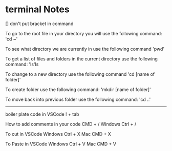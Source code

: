 # terminal Notes

[] don't put bracket in command

To go to the root file in your directory you will use the following command:
'cd ~'

To see what directory we are currently in use the following command
'pwd'

To get a list of files and folders in the current directory use the following command:
'ls'ls

To change to a new directory use the following command
'cd [name of folder]'

To create folder use the following command:
'mkdir [name of folder]'

To move back into previous folder use the following command:
'cd ..'

______________________________

boiler plate code in VSCode
! + tab

How to add comments in your code
CMD + /
Windows Ctrl + /

To cut in VSCode
Windows Ctrl + X
Mac CMD + X

To Paste in VSCode
Windows Ctrl + V
Mac CMD + V